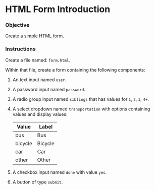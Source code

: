 # HTML Form Introduction

### Objective

Create a simple HTML form.

### Instructions

Create a file named: `form.html`.

Within that file, create a form containing the following components:

1. An text input named `user`.

2. A password input named `password`.

3. A radio group input named `siblings` that has values for `1`, `2`, `3`, `4+`.

4. A select dropdown named `transportation` with options containing values and display values:

    | Value | Label |
    | ----- | ----- |
    | bus   | Bus   |
    | bicycle   | Bicycle   |
    | car   | Car   |
    | other   | Other   |

5. A checkbox input named `done` with value `yes`.

6. A button of type `submit`.
